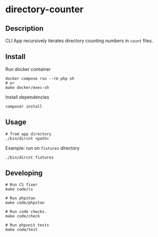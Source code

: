 # directory-counter
## Description
CLI App recursively iterates directory counting numbers in `count` files. 

## Install
Run docker container
```shell
docker compose run --rm php sh
# or
make docker/exec-sh
```

Install dependencies
```shell
composer install
```

## Usage
```shell
# from app directory
./bin/dircnt <path>
```
Example: run on `fixtures` directory
```shell
./bin/dircnt fixtures
```

## Developing
```shell
# Run CS fixer
make code/cs 

# Run phpstan
make code/phpstan

# Run code checks.
make code/check

# Run phpunit tests
make code/test
```